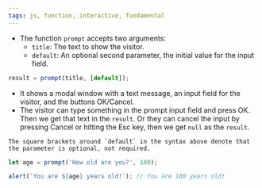 ```yaml
---
tags: js, function, interactive, fundamental
---
```


- The function `prompt` accepts two arguments:
	- `title`: The text to show the visitor.
	- `default`: An optional second parameter, the initial value for the input field.

```js
result = prompt(title, [default]);
```

- It shows a modal window with a text message, an input field for the visitor, and the buttons OK/Cancel.
- The visitor can type something in the prompt input field and press OK. Then we get that text in the `result`. Or they can cancel the input by pressing Cancel or hitting the Esc key, then we get `null` as the `result`.

```ad-note
The square brackets around `default` in the syntax above denote that the parameter is optional, not required.
```

```javascript
let age = prompt('How old are you?', 100);

alert(`You are ${age} years old!`); // You are 100 years old!
```